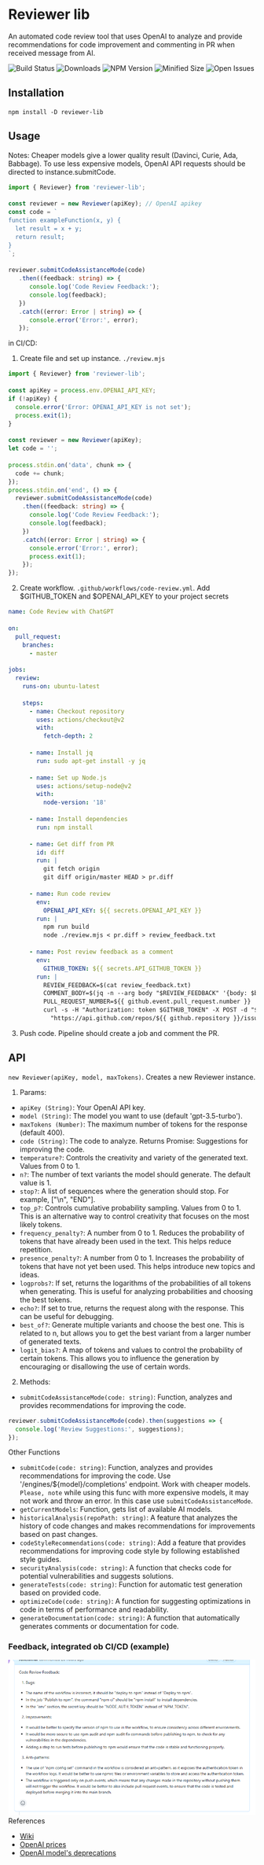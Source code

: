 # Reviewer lib
An automated code review tool that uses OpenAI to analyze and provide 
recommendations for code improvement and commenting in PR when received message from AI.

[//]: # (![Forks]&#40;https://img.shields.io/github/forks/JuliettKhar/reviewer-lib&#41;)
[//]: # (![Stars]&#40;https://img.shields.io/github/stars/JuliettKhar/reviewer-lib&#41;)
[//]: # (![Coverage]&#40;https://img.shields.io/codecov/c/github/JuliettKhar/reviewer-lib&#41;)
[//]: # (![Dependencies]&#40;https://img.shields.io/librariesio/release/npm/reviewer-lib&#41;)
![Build Status](https://img.shields.io/github/actions/workflow/status/JuliettKhar/reviewer-lib/.github/workflows/check-app.yml)
![Downloads](https://img.shields.io/npm/dt/reviewer-lib)
![NPM Version](https://img.shields.io/npm/v/reviewer-lib)
![Minified Size](https://img.shields.io/bundlephobia/min/reviewer-lib)
![Open Issues](https://img.shields.io/github/issues/JuliettKhar/reviewer-lib)

## Installation
```shell
npm install -D reviewer-lib
```
## Usage
Notes: Cheaper models give a lower quality result (Davinci, Curie, Ada, Babbage).
To use less expensive models, OpenAI API requests should be directed to instance.submitCode.

```typescript
import { Reviewer} from 'reviewer-lib';

const reviewer = new Reviewer(apiKey); // OpenAI apikey
const code = `
function exampleFunction(x, y) {
  let result = x + y;
  return result;
}
`;

reviewer.submitCodeAssistanceMode(code)
   .then((feedback: string) => {
      console.log('Code Review Feedback:');
      console.log(feedback);
   })
   .catch((error: Error | string) => {
      console.error('Error:', error);
   });
```

in CI/CD:
1. Create file and set up instance. `./review.mjs`
```typescript
import { Reviewer} from 'reviewer-lib';

const apiKey = process.env.OPENAI_API_KEY;
if (!apiKey) {
  console.error('Error: OPENAI_API_KEY is not set');
  process.exit(1);
}

const reviewer = new Reviewer(apiKey);
let code = '';

process.stdin.on('data', chunk => {
  code += chunk;
});
process.stdin.on('end', () => {
  reviewer.submitCodeAssistanceMode(code)
    .then((feedback: string) => {
      console.log('Code Review Feedback:');
      console.log(feedback);
    })
    .catch((error: Error | string) => {
      console.error('Error:', error);
      process.exit(1);
    });
});
```
2. Create workflow. `.github/workflows/code-review.yml`. Add $GITHUB_TOKEN and $OPENAI_API_KEY to your project secrets
```yaml
name: Code Review with ChatGPT

on:
  pull_request:
    branches:
      - master

jobs:
  review:
    runs-on: ubuntu-latest

    steps:
      - name: Checkout repository
        uses: actions/checkout@v2
        with:
          fetch-depth: 2

      - name: Install jq
        run: sudo apt-get install -y jq

      - name: Set up Node.js
        uses: actions/setup-node@v2
        with:
          node-version: '18'

      - name: Install dependencies
        run: npm install

      - name: Get diff from PR
        id: diff
        run: |
          git fetch origin
          git diff origin/master HEAD > pr.diff

      - name: Run code review
        env:
          OPENAI_API_KEY: ${{ secrets.OPENAI_API_KEY }}
        run: |
          npm run build
          node ./review.mjs < pr.diff > review_feedback.txt

      - name: Post review feedback as a comment
        env:
          GITHUB_TOKEN: ${{ secrets.API_GITHUB_TOKEN }}
        run: |
          REVIEW_FEEDBACK=$(cat review_feedback.txt)
          COMMENT_BODY=$(jq -n --arg body "$REVIEW_FEEDBACK" '{body: $body}')
          PULL_REQUEST_NUMBER=${{ github.event.pull_request.number }}
          curl -s -H "Authorization: token $GITHUB_TOKEN" -X POST -d "$COMMENT_BODY" \
            "https://api.github.com/repos/${{ github.repository }}/issues/$PULL_REQUEST_NUMBER/comments"

```
3. Push code. Pipeline should create a job and comment the PR.

## API
`new Reviewer(apiKey, model, maxTokens)`. Creates a new Reviewer instance.
1. Params:
- `apiKey (String)`: Your OpenAI API key.
- `model (String)`: The model you want to use (default 'gpt-3.5-turbo').
- `maxTokens (Number)`: The maximum number of tokens for the response (default 400).
- `code (String)`: The code to analyze. Returns Promise<String>: Suggestions for improving the code.
- `temperature?`: Controls the creativity and variety of the generated text. Values from 0 to 1.
- `n?`: The number of text variants the model should generate. The default value is 1.
- `stop?`: A list of sequences where the generation should stop. For example, ["\n", "END"].
- `top_p?`: Controls cumulative probability sampling. Values from 0 to 1. This is an alternative way to control creativity that focuses on the most likely tokens.
- `frequency_penalty?`: A number from 0 to 1. Reduces the probability of tokens that have already been used in the text. This helps reduce repetition.
- `presence_penalty?`: A number from 0 to 1. Increases the probability of tokens that have not yet been used. This helps introduce new topics and ideas.
- `logprobs?`: If set, returns the logarithms of the probabilities of all tokens when generating. This is useful for analyzing probabilities and choosing the best tokens.
- `echo?`: If set to true, returns the request along with the response. This can be useful for debugging.
- `best_of?`: Generate multiple variants and choose the best one. This is related to n, but allows you to get the best variant from a larger number of generated texts.
- `logit_bias?`: A map of tokens and values to control the probability of certain tokens. This allows you to influence the generation by encouraging or disallowing the use of certain words.
2. Methods:
- `submitCodeAssistanceMode(code: string)`: Function, analyzes and provides recommendations for improving the code.
```typescript
reviewer.submitCodeAssistanceMode(code).then(suggestions => {
  console.log('Review Suggestions:', suggestions);
});
```
Other Functions
- `submitCode(code: string)`: Function, analyzes and provides recommendations for improving the code. Use '/engines/${model}/completions' endpoint.
Work with cheaper models. `Please, note` while using this func with more expensive models, it may not work and throw an error. In this case use `submitCodeAssistanceMode`.
- `getCurrentModels`: Function, gets list of available AI models.
- `historicalAnalysis(repoPath: string)`: A feature that analyzes the history of code changes and makes recommendations for improvements based on past changes.
- `codeStyleRecommendations(code: string)`: Add a feature that provides recommendations for improving code style by following established style guides.
- `securityAnalysis(code: string)`: A function that checks code for potential vulnerabilities and suggests solutions.
- `generateTests(code: string)`: Function for automatic test generation based on provided code.
- `optimizeCode(code: string)`: A function for suggesting optimizations in code in terms of performance and readability.
- `generateDocumentation(code: string)`: A function that automatically generates comments or documentation for code.

### Feedback, integrated ob CI/CD (example)
![photo](./feedback-photo.png)
References
- [Wiki](https://github.com/JuliettKhar/reviewer-lib/wiki)
- [OpenAI prices](https://openai.com/api/pricing/)
- [OpenAI model's deprecations](https://platform.openai.com/docs/deprecations)
